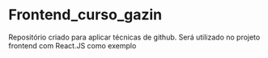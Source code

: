 # Frontend_curso_gazin
Repositório criado para aplicar técnicas de github. Será utilizado no projeto frontend com React.JS como exemplo
